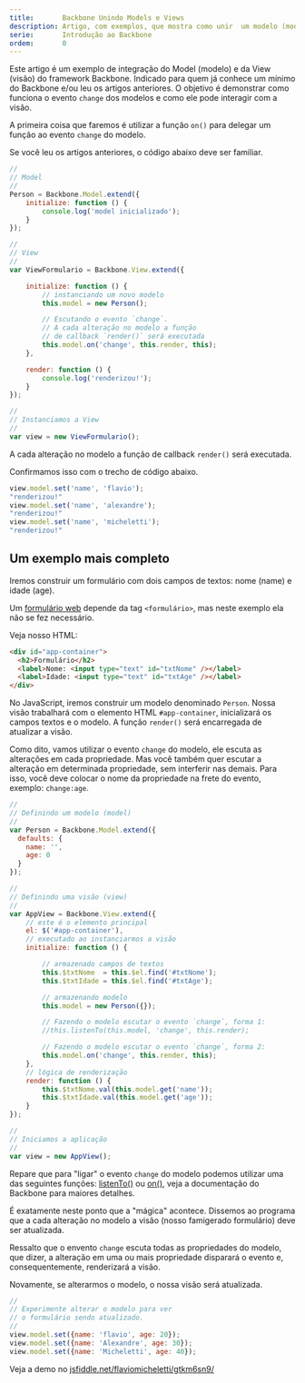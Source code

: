 ```yaml
---
title:       Backbone Unindo Models e Views
description: Artigo, com exemplos, que mostra como unir  um modelo (model) a uma visão (view) no framework Backbone para JavaScript
serie:       Introdução ao Backbone
ordem:       0
---
```


Este artigo é um exemplo de integração do Model (modelo) e da View (visão) do framework Backbone. Indicado para quem já
conhece um mínimo do Backbone e/ou leu os artigos anteriores. O objetivo é demonstrar como funciona o evento `change`
dos modelos e como ele pode interagir com a visão.

A primeira coisa que faremos é utilizar a função `on()` para delegar um função ao evento `change` do modelo.

Se você leu os artigos anteriores, o código abaixo deve ser familiar.

```javascript
//
// Model
//
Person = Backbone.Model.extend({
    initialize: function () {
        console.log('model inicializado');
    }
});

//
// View
//
var ViewFormulario = Backbone.View.extend({

    initialize: function () {
        // instanciando um novo modelo
        this.model = new Person();

        // Escutando o evento `change`.
        // A cada alteração no modelo a função
        // de callback `render()` será executada
        this.model.on('change', this.render, this);
    },

    render: function () {
        console.log('renderizou!');
    }
});

//
// Instanciamos a View
//
var view = new ViewFormulario();
```

A cada alteração no modelo a função de callback `render()` será executada.

Confirmamos isso com o trecho de código abaixo.

```javascript
view.model.set('name', 'flavio');
"renderizou!"
view.model.set('name', 'alexandre');
"renderizou!"
view.model.set('name', 'micheletti');
"renderizou!"
```



Um exemplo mais completo
---

Iremos construir um formulário com dois campos de textos: nome (name) e idade (age).

Um [formulário web](/html-css/formularios/) depende da tag `<formulário>`, mas neste exemplo ela não se fez necessário.

Veja nosso HTML:

```html
<div id="app-container">
  <h2>Formulário</h2>
  <label>Nome: <input type="text" id="txtNome" /></label>
  <label>Idade: <input type="text" id="txtAge" /></label>
</div>  
```

No JavaScript, iremos construir um modelo denominado `Person`. Nossa visão trabalhará com o elemento HTML `#app-container`,
inicializará os campos textos e o modelo. A função `render()` será encarregada de atualizar a visão.

Como dito, vamos utilizar o evento `change` do modelo, ele escuta as alterações em cada propriedade. Mas você também
quer escutar a alteração em determinada propriedade, sem interferir nas demais. Para isso, você deve colocar o nome da 
propriedade na frete do evento, exemplo: `change:age`.

```javascript
//
// Definindo um modelo (model)
//
var Person = Backbone.Model.extend({
  defaults: {
    name: '',
    age: 0
  }
});

//
// Definindo uma visão (view)
//
var AppView = Backbone.View.extend({
    // este é o elemento principal
    el: $('#app-container'),
    // executado ao instanciarmos a visão
    initialize: function () {

        // armazenado campos de textos
        this.$txtNome  = this.$el.find('#txtNome');
        this.$txtIdade = this.$el.find('#txtAge');

        // armazenando modelo
        this.model = new Person({});

        // Fazendo o modelo escutar o evento `change`, forma 1:
        //this.listenTo(this.model, 'change', this.render);

        // Fazendo o modelo escutar o evento `change`, forma 2:
        this.model.on('change', this.render, this);
    },
    // lógica de renderização
    render: function () {
        this.$txtNome.val(this.model.get('name'));
        this.$txtIdade.val(this.model.get('age'));
    }
});

//
// Iniciamos a aplicação
//
var view = new AppView();
```

Repare que para "ligar" o evento `change` do modelo podemos utilizar uma das seguintes funções: 
[listenTo()](http://backbonejs.org/#Events-listenTo "link-externo") ou
[on()](http://backbonejs.org/#Events-on "link-externo"), veja a documentação do Backbone para maiores detalhes.

É exatamente neste ponto que a "mágica" acontece. Dissemos ao programa que a cada alteração no modelo a visão (nosso
famigerado formulário) deve ser atualizada.

Ressalto que o envento `change` escuta todas as propriedades do modelo, que dizer, a alteração em uma ou mais 
propriedade disparará o evento e, consequentemente, renderizará a visão.

Novamente, se alterarmos o modelo, o nossa visão será atualizada.

```javascript
//
// Experimente alterar o modelo para ver
// o formulário sendo atualizado.
//
view.model.set({name: 'flavio', age: 20});
view.model.set({name: 'Alexandre', age: 30});
view.model.set({name: 'Micheletti', age: 40});
```

Veja a demo no [jsfiddle.net/flaviomicheletti/gtkm6sn9/](http://jsfiddle.net/flaviomicheletti/gtkm6sn9/ "link-externo")
